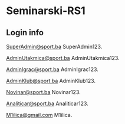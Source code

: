 # Seminarski-RS1

## Login info

SuperAdmin@sport.ba
SuperAdmin123.

AdminUtakmica@sport.ba
AdminUtakmica123.

AdminIgrac@sport.ba
AdminIgrac123.

AdminKlub@sport.ba
AdminKlub123.

Novinar@sport.ba
Novinar123.

Analiticar@sport.ba
Analiticar123.

M1ilica@gmail.com
M1ilica.
